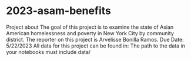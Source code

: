 # 2023-asam-benefits
Project about The goal of this project is to examine the state of Asian American homelessness and poverty in New York City by community district. The reporter on this project is Arvelisse Bonilla Ramos.  Due Date: 5/22/2023  All data for this project can be found in:   The path to the data in your notebooks must include data/
